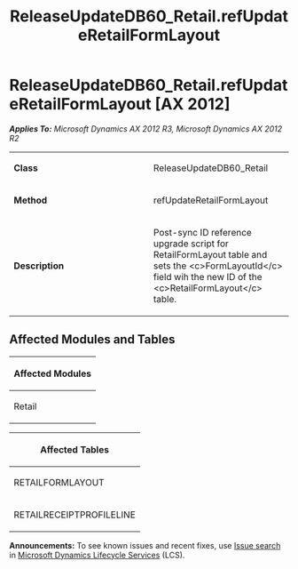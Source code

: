 ﻿---
title: ReleaseUpdateDB60_Retail.refUpdateRetailFormLayout
TOCTitle: ReleaseUpdateDB60_Retail.refUpdateRetailFormLayout
ms:assetid: 718c5dc3-90c6-c5b5-db45-9ebc2139557a
ms:mtpsurl: https://msdn.microsoft.com/en-us/library/JJ685805(v=AX.60)
ms:contentKeyID: 49709006
ms.date: 05/18/2015
mtps_version: v=AX.60
---

# ReleaseUpdateDB60\_Retail.refUpdateRetailFormLayout [AX 2012]


_**Applies To:** Microsoft Dynamics AX 2012 R3, Microsoft Dynamics AX 2012 R2_

<table>
<colgroup>
<col style="width: 50%" />
<col style="width: 50%" />
</colgroup>
<tbody>
<tr class="odd">
<td><p><strong>Class</strong></p></td>
<td><p>ReleaseUpdateDB60_Retail</p></td>
</tr>
<tr class="even">
<td><p><strong>Method</strong></p></td>
<td><p>refUpdateRetailFormLayout</p></td>
</tr>
<tr class="odd">
<td><p><strong>Description</strong></p></td>
<td><p>Post-sync ID reference upgrade script for RetailFormLayout table and sets the &lt;c&gt;FormLayoutId&lt;/c&gt; field wih the new ID of the &lt;c&gt;RetailFormLayout&lt;/c&gt; table.</p></td>
</tr>
</tbody>
</table>


## Affected Modules and Tables

<table>
<colgroup>
<col style="width: 100%" />
</colgroup>
<thead>
<tr class="header">
<th><p>Affected Modules</p></th>
</tr>
</thead>
<tbody>
<tr class="odd">
<td><p>Retail</p></td>
</tr>
</tbody>
</table>


<table>
<colgroup>
<col style="width: 100%" />
</colgroup>
<thead>
<tr class="header">
<th><p>Affected Tables</p></th>
</tr>
</thead>
<tbody>
<tr class="odd">
<td><p>RETAILFORMLAYOUT</p></td>
</tr>
<tr class="even">
<td><p>RETAILRECEIPTPROFILELINE</p></td>
</tr>
</tbody>
</table>

  
**Announcements:** To see known issues and recent fixes, use [Issue search](http://go.microsoft.com/fwlink/?linkid=389258) in [Microsoft Dynamics Lifecycle Services](http://go.microsoft.com/fwlink/?linkid=306505) (LCS).

